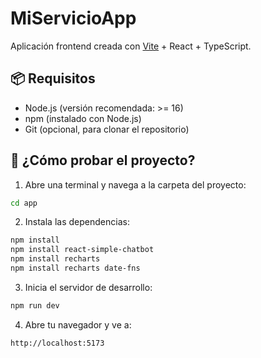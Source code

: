 # MiServicioApp

Aplicación frontend creada con [Vite](https://vitejs.dev/) + React + TypeScript.

## 📦 Requisitos

- Node.js (versión recomendada: >= 16)
- npm (instalado con Node.js)
- Git (opcional, para clonar el repositorio)

## 🚀 ¿Cómo probar el proyecto?

1. Abre una terminal y navega a la carpeta del proyecto:

```bash
cd app
```

2. Instala las dependencias:

```bash
npm install
npm install react-simple-chatbot
npm install recharts
npm install recharts date-fns
```

3. Inicia el servidor de desarrollo:

```bash
npm run dev
```

4. Abre tu navegador y ve a:

```
http://localhost:5173
```
